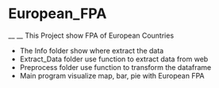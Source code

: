 # European_FPA
__ __ This Project show FPA of European Countries

- The Info folder show where extract the data
- Extract_Data folder use function to extract data from web
- Preprocess folder use function to transform the dataframe
- Main program visualize map, bar, pie with European FPA
